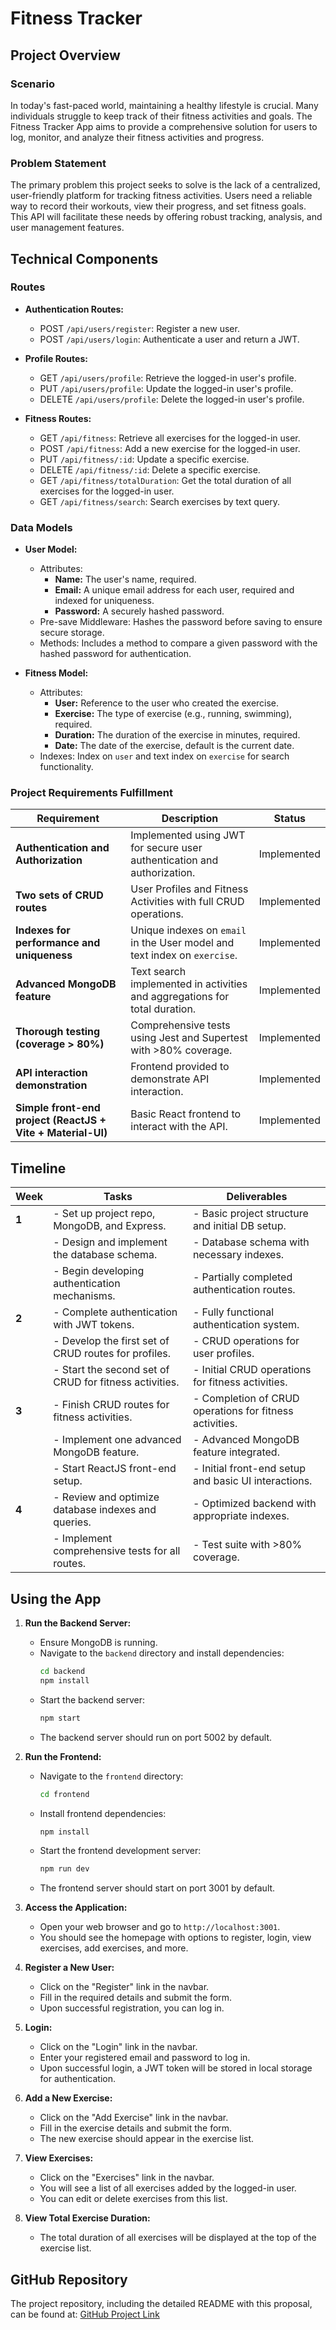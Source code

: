 # Fitness Tracker

## Project Overview

### Scenario

In today's fast-paced world, maintaining a healthy lifestyle is crucial. Many individuals struggle to keep track of their fitness activities and goals. The Fitness Tracker App aims to provide a comprehensive solution for users to log, monitor, and analyze their fitness activities and progress.

### Problem Statement

The primary problem this project seeks to solve is the lack of a centralized, user-friendly platform for tracking fitness activities. Users need a reliable way to record their workouts, view their progress, and set fitness goals. This API will facilitate these needs by offering robust tracking, analysis, and user management features.

## Technical Components

### Routes

- **Authentication Routes:**

  - POST `/api/users/register`: Register a new user.
  - POST `/api/users/login`: Authenticate a user and return a JWT.

- **Profile Routes:**

  - GET `/api/users/profile`: Retrieve the logged-in user's profile.
  - PUT `/api/users/profile`: Update the logged-in user's profile.
  - DELETE `/api/users/profile`: Delete the logged-in user's profile.

- **Fitness Routes:**
  - GET `/api/fitness`: Retrieve all exercises for the logged-in user.
  - POST `/api/fitness`: Add a new exercise for the logged-in user.
  - PUT `/api/fitness/:id`: Update a specific exercise.
  - DELETE `/api/fitness/:id`: Delete a specific exercise.
  - GET `/api/fitness/totalDuration`: Get the total duration of all exercises for the logged-in user.
  - GET `/api/fitness/search`: Search exercises by text query.

### Data Models

- **User Model:**

  - Attributes:
    - **Name:** The user's name, required.
    - **Email:** A unique email address for each user, required and indexed for uniqueness.
    - **Password:** A securely hashed password.
  - Pre-save Middleware: Hashes the password before saving to ensure secure storage.
  - Methods: Includes a method to compare a given password with the hashed password for authentication.

- **Fitness Model:**
  - Attributes:
    - **User:** Reference to the user who created the exercise.
    - **Exercise:** The type of exercise (e.g., running, swimming), required.
    - **Duration:** The duration of the exercise in minutes, required.
    - **Date:** The date of the exercise, default is the current date.
  - Indexes: Index on `user` and text index on `exercise` for search functionality.

### Project Requirements Fulfillment

| **Requirement**                                             | **Description**                                                            | **Status**  |
| ----------------------------------------------------------- | -------------------------------------------------------------------------- | ----------- |
| **Authentication and Authorization**                        | Implemented using JWT for secure user authentication and authorization.    | Implemented |
| **Two sets of CRUD routes**                                 | User Profiles and Fitness Activities with full CRUD operations.            | Implemented |
| **Indexes for performance and uniqueness**                  | Unique indexes on `email` in the User model and text index on `exercise`.  | Implemented |
| **Advanced MongoDB feature**                                | Text search implemented in activities and aggregations for total duration. | Implemented |
| **Thorough testing (coverage > 80%)**                       | Comprehensive tests using Jest and Supertest with >80% coverage.           | Implemented |
| **API interaction demonstration**                           | Frontend provided to demonstrate API interaction.                          | Implemented |
| **Simple front-end project (ReactJS + Vite + Material-UI)** | Basic React frontend to interact with the API.                             | Implemented |

## Timeline

| **Week** | **Tasks**                                              | **Deliverables**                                        |
| -------- | ------------------------------------------------------ | ------------------------------------------------------- |
| **1**    | - Set up project repo, MongoDB, and Express.           | - Basic project structure and initial DB setup.         |
|          | - Design and implement the database schema.            | - Database schema with necessary indexes.               |
|          | - Begin developing authentication mechanisms.          | - Partially completed authentication routes.            |
| **2**    | - Complete authentication with JWT tokens.             | - Fully functional authentication system.               |
|          | - Develop the first set of CRUD routes for profiles.   | - CRUD operations for user profiles.                    |
|          | - Start the second set of CRUD for fitness activities. | - Initial CRUD operations for fitness activities.       |
| **3**    | - Finish CRUD routes for fitness activities.           | - Completion of CRUD operations for fitness activities. |
|          | - Implement one advanced MongoDB feature.              | - Advanced MongoDB feature integrated.                  |
|          | - Start ReactJS front-end setup.                       | - Initial front-end setup and basic UI interactions.    |
| **4**    | - Review and optimize database indexes and queries.    | - Optimized backend with appropriate indexes.           |
|          | - Implement comprehensive tests for all routes.        | - Test suite with >80% coverage.                        |

## Using the App

1. **Run the Backend Server:**

   - Ensure MongoDB is running.
   - Navigate to the `backend` directory and install dependencies:
     ```sh
     cd backend
     npm install
     ```
   - Start the backend server:
     ```sh
     npm start
     ```
   - The backend server should run on port 5002 by default.

2. **Run the Frontend:**

   - Navigate to the `frontend` directory:
     ```sh
     cd frontend
     ```
   - Install frontend dependencies:
     ```sh
     npm install
     ```
   - Start the frontend development server:
     ```sh
     npm run dev
     ```
   - The frontend server should start on port 3001 by default.

3. **Access the Application:**

   - Open your web browser and go to `http://localhost:3001`.
   - You should see the homepage with options to register, login, view exercises, add exercises, and more.

4. **Register a New User:**

   - Click on the "Register" link in the navbar.
   - Fill in the required details and submit the form.
   - Upon successful registration, you can log in.

5. **Login:**

   - Click on the "Login" link in the navbar.
   - Enter your registered email and password to log in.
   - Upon successful login, a JWT token will be stored in local storage for authentication.

6. **Add a New Exercise:**

   - Click on the "Add Exercise" link in the navbar.
   - Fill in the exercise details and submit the form.
   - The new exercise should appear in the exercise list.

7. **View Exercises:**

   - Click on the "Exercises" link in the navbar.
   - You will see a list of all exercises added by the logged-in user.
   - You can edit or delete exercises from this list.

8. **View Total Exercise Duration:**
   - The total duration of all exercises will be displayed at the top of the exercise list.

## GitHub Repository

The project repository, including the detailed README with this proposal, can be found at: [GitHub Project Link](https://github.com/vtranuw/Personal-Fitness-Tracker-API)

